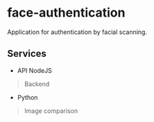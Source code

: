 # face-authentication

Application for authentication by facial scanning.

## Services

- API NodeJS
> Backend

- Python
> Image comparison 
